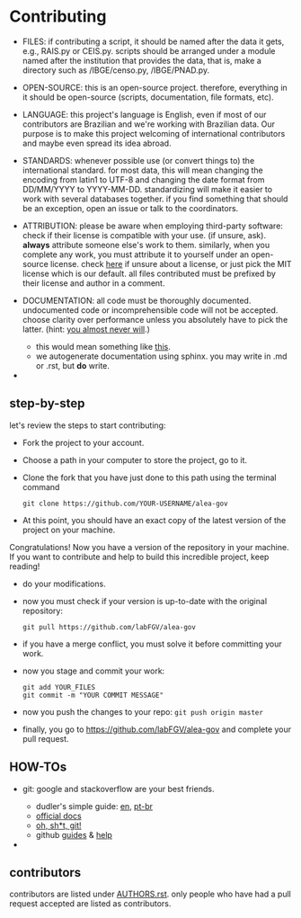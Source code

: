 # Contributing


* FILES: if contributing a script, it should be named after the data it gets, e.g., RAIS.py or CEIS.py. scripts should be arranged under a module named after the institution that provides the data, that is, make a directory such as /IBGE/censo.py, /IBGE/PNAD.py.

* OPEN-SOURCE: this is an open-source project. therefore, everything in it should be open-source (scripts, documentation, file formats, etc).

* LANGUAGE: this project's language is English, even if most of our contributors are Brazilian and we're working with Brazilian data. Our purpose is to make this project welcoming of international contributors and maybe even spread its idea abroad.

* STANDARDS: whenever possible use (or convert things to) the international standard. for most data, this will mean changing the encoding from latin1 to UTF-8 and changing the date format from DD/MM/YYYY to YYYY-MM-DD. standardizing will make it easier to work with several databases together. if you find something that should be an exception, open an issue or talk to the coordinators.

* ATTRIBUTION: please be aware when employing third-party software: check if their license is compatible with your use. (if unsure, ask). **always** attribute someone else's work to them. similarly, when you complete any work, you must attribute it to yourself under an open-source license. check [here](https://choosealicense.com/) if unsure about a license, or just pick the MIT license which is our default. all files contributed must be prefixed by their license and author in a comment. 

* DOCUMENTATION: all code must be thoroughly documented. undocumented code or incomprehensible code will not be accepted. choose clarity over performance unless you absolutely have to pick the latter. (hint: [you almost never will](http://softwareengineering.stackexchange.com/questions/80084/is-premature-optimization-really-the-root-of-all-evil).)
    - this would mean something like [this](http://sphinxcontrib-napoleon.readthedocs.io/en/latest/example_google.html).
    - we autogenerate documentation using sphinx. you may write in .md or .rst, but **do** write.

* 

## step-by-step

let's review the steps to start contributing:

* Fork the project to your account.

* Choose a path in your computer to store the project, go to it.

* Clone the fork that you have just done to this path using the terminal command

    `git clone https://github.com/YOUR-USERNAME/alea-gov`

* At this point, you should have an exact copy of the latest version of the project on your machine.

Congratulations! Now you have a version of the repository in your machine. If you want to contribute and help to build this incredible project, keep reading!

* do your modifications.

* now you must check if your version is up-to-date with the original repository:

    `git pull https://github.com/labFGV/alea-gov`

* if you have a merge conflict, you must solve it before committing your work.

* now you stage and commit your work:

    ```
    git add YOUR_FILES
    git commit -m "YOUR COMMIT MESSAGE"
    ```

* now you push the changes to your repo:
    `git push origin master`

* finally, you go to https://github.com/labFGV/alea-gov and complete your pull request.

## HOW-TOs

* git: google and stackoverflow are your best friends.
    - dudler's simple guide: [en](https://rogerdudler.github.io/git-guide/), [pt-br](https://rogerdudler.github.io/git-guide/index.pt_BR.html)
    - [official docs](https://git-scm.com/doc)
    - [oh, sh*t, git!](http://ohshitgit.com/)
    - github [guides](https://guides.github.com/) & [help](https://help.github.com/)

* 

## contributors

contributors are listed under [AUTHORS.rst](AUTHORS.rst). only people who have had a pull request accepted are listed as contributors.